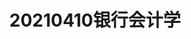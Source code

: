 ---
aliases: []
created: 2021-04-10 17:13:30+08:00
date created: 2023-07-05T21:38:32+08:00
date modified: 2024-01-14T16:45:08+08:00
dg-publish: true
tags: []
title: 20210410银行会计学
updated: 2021-04-10 17:13:52+08:00
---